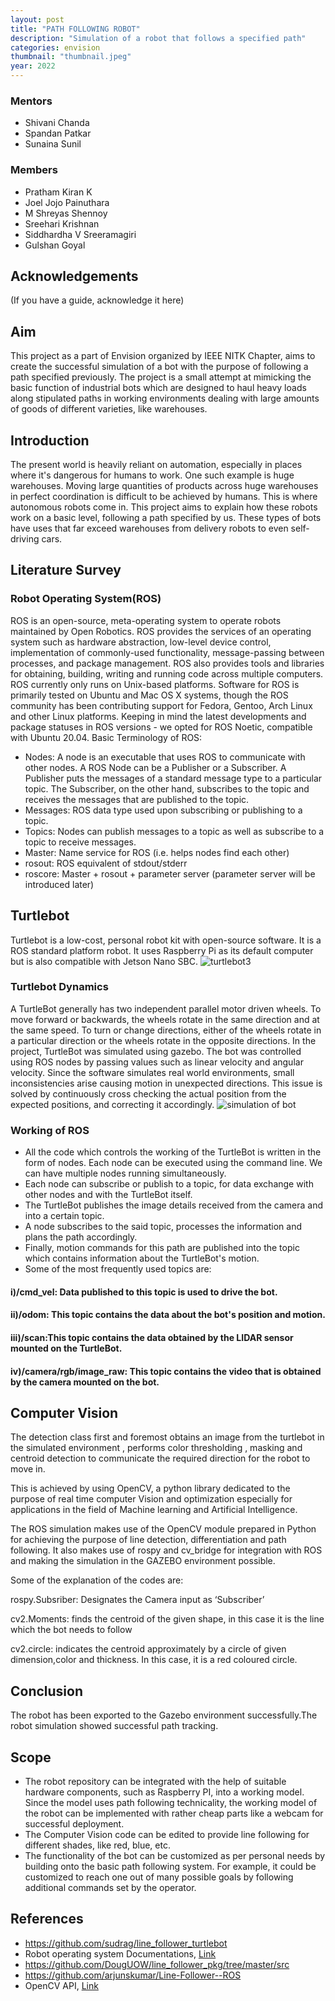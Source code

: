 ```yaml
---
layout: post
title: "PATH FOLLOWING ROBOT"
description: "Simulation of a robot that follows a specified path"
categories: envision
thumbnail: "thumbnail.jpeg"
year: 2022
---
```


<!-- ### Project Guide

-(Add name and designation,if any) -->

### Mentors

- Shivani Chanda
- Spandan Patkar
- Sunaina Sunil

### Members

- Pratham Kiran K
- Joel Jojo Painuthara
- M Shreyas Shennoy
- Sreehari Krishnan
- Siddhardha V Sreeramagiri
- Gulshan Goyal

## Acknowledgements

(If you have a guide, acknowledge it here)

## Aim

This project as a part of Envision organized by IEEE NITK Chapter, aims to create the successful simulation of a bot with the purpose of following a path specified previously. The project is a small attempt at mimicking the basic function of industrial bots which are designed to haul heavy loads along stipulated paths in working environments dealing with large amounts of goods of different varieties, like warehouses.

## Introduction

The present world is heavily reliant on automation, especially in places where it's dangerous for humans to work. One such example is huge warehouses. Moving large quantities of products across huge warehouses in perfect coordination is difficult to be achieved by humans. This is where autonomous robots come in.
This project aims to explain how these robots work on a basic level, following a path specified by us. These types of bots have uses that far exceed warehouses from delivery robots to even self-driving cars.

## Literature Survey

### Robot Operating System(ROS)

ROS is an open-source, meta-operating system to operate robots maintained by Open Robotics. ROS provides the services of an operating system such as hardware abstraction, low-level device control, implementation of commonly-used functionality, message-passing between processes, and package management. ROS also provides tools and libraries for obtaining, building, writing and running code across multiple computers. ROS currently only runs on Unix-based platforms. Software for ROS is primarily tested on Ubuntu and Mac OS X systems, though the ROS community has been contributing support for Fedora, Gentoo, Arch Linux and other Linux platforms. Keeping in mind the latest developments and package statuses in ROS versions - we opted for ROS Noetic, compatible with Ubuntu 20.04.
Basic Terminology of ROS:

- Nodes: A node is an executable that uses ROS to communicate with other nodes. A ROS Node can be a Publisher or a Subscriber. A Publisher puts the messages of a standard message type to a particular topic. The Subscriber, on the other hand, subscribes to the topic and receives the messages that are published to the topic.
- Messages: ROS data type used upon subscribing or publishing to a topic.
- Topics: Nodes can publish messages to a topic as well as subscribe to a topic to receive messages.
- Master: Name service for ROS (i.e. helps nodes find each other)
- rosout: ROS equivalent of stdout/stderr
- roscore: Master + rosout + parameter server (parameter server will be introduced later)

## Turtlebot

Turtlebot is a low-cost, personal robot kit with open-source software.
It is a ROS standard platform robot. It uses Raspberry Pi as its default computer but is also compatible with Jetson Nano SBC.
![turtlebot3](/virtual-expo/assets/img/SIG/turtlebot3.png)

### Turtlebot Dynamics

A TurtleBot generally has two independent parallel motor driven wheels. To move forward or backwards, the wheels rotate in the same direction and at the same speed. To turn or change directions, either of the wheels rotate in a particular direction or the wheels rotate in the opposite directions.
In the project, TurtleBot was simulated using gazebo. The bot was controlled using ROS nodes by passing values such as linear velocity and angular velocity.
Since the software simulates real world environments, small inconsistencies arise causing motion in unexpected directions. This issue is solved by continuously cross checking the actual position from the expected positions, and correcting it accordingly.
![simulation of bot](/virtual-expo/assets/img/envision/piston/world.png)

### Working of ROS

- All the code which controls the working of the TurtleBot is written in the form of nodes. Each node can be executed using the command line. We can have multiple nodes running simultaneously.
- Each node can subscribe or publish to a topic, for data exchange with other nodes and with the TurtleBot itself.
- The TurtleBot publishes the image details received from the camera and into a certain topic.
- A node subscribes to the said topic, processes the information and plans the path accordingly.
- Finally, motion commands for this path are published into the topic which contains information about the TurtleBot's motion.
- Some of the most frequently used topics are:

#### i)/cmd_vel: Data published to this topic is used to drive the bot.

#### ii)/odom: This topic contains the data about the bot's position and motion.

#### iii)/scan:This topic contains the data obtained by the LIDAR sensor mounted on the TurtleBot.

#### iv)/camera/rgb/image_raw: This topic contains the video that is obtained by the camera mounted on the bot.

## Computer Vision

The detection class first and foremost obtains an image from the turtlebot in the simulated environment , performs color thresholding , masking and centroid detection to communicate the required direction for the robot to move in.

This is achieved by using OpenCV, a python library dedicated to the purpose of real time computer Vision and optimization especially for applications in the field of Machine learning and Artificial Intelligence.

The ROS simulation makes use of the OpenCV module prepared in Python for achieving the purpose of line detection, differentiation and path following. It also makes use of rospy and cv_bridge for integration with ROS and making the simulation in the GAZEBO environment possible.

Some of the explanation of the codes are:

rospy.Subsriber: Designates the Camera input as ‘Subscriber’

cv2.Moments: finds the centroid of the given shape, in this case it is the line which the bot needs to follow

cv2.circle: indicates the centroid approximately by a circle of given dimension,color and thickness. In this case, it is a red coloured circle.

## Conclusion

The robot has been exported to the Gazebo environment successfully.The robot simulation showed successful path tracking.

## Scope

- The robot repository can be integrated with the help of suitable hardware components, such as Raspberry PI, into a working model. Since the model uses path following technicality, the working model of the robot can be implemented with rather cheap parts like a webcam for successful deployment.
- The Computer Vision code can be edited to provide line following for different shades, like red, blue, etc.
- The functionality of the bot can be customized as per personal needs by building onto the basic path following system. For example, it could be customized to reach one out of many possible goals by following additional commands set by the operator.

## References

- https://github.com/sudrag/line_follower_turtlebot
- Robot operating system Documentations, [Link](http://wiki.ros.org/Documentation)
- https://github.com/DougUOW/line_follower_pkg/tree/master/src
- https://github.com/arjunskumar/Line-Follower--ROS
- OpenCV API, [Link](https://opencv.org/)
